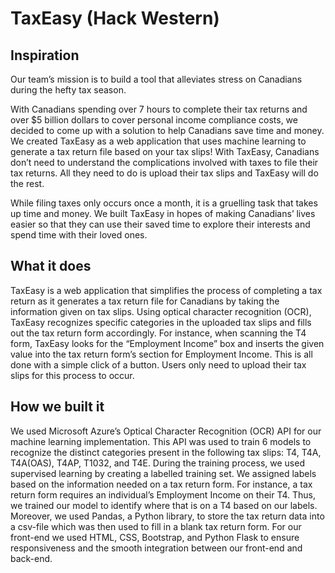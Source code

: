 # TaxEasy (Hack Western)

## Inspiration
Our team’s mission is to build a tool that alleviates stress on Canadians during the hefty tax season.

With Canadians spending over 7 hours to complete their tax returns and over $5 billion dollars to cover personal income compliance costs, we decided to come up with a solution to help Canadians save time and money. We created TaxEasy as a web application that uses machine learning to generate a tax return file based on your tax slips! With TaxEasy, Canadians don’t need to understand the complications involved with taxes to file their tax returns. All they need to do is upload their tax slips and TaxEasy will do the rest.

While filing taxes only occurs once a month, it is a gruelling task that takes up time and money. We built TaxEasy in hopes of making Canadians’ lives easier so that they can use their saved time to explore their interests and spend time with their loved ones.

## What it does
TaxEasy is a web application that simplifies the process of completing a tax return as it generates a tax return file for Canadians by taking the information given on tax slips. Using optical character recognition (OCR), TaxEasy recognizes specific categories in the uploaded tax slips and fills out the tax return form accordingly. For instance, when scanning the T4 form, TaxEasy looks for the “Employment Income” box and inserts the given value into the tax return form’s section for Employment Income. This is all done with a simple click of a button. Users only need to upload their tax slips for this process to occur.

## How we built it
We used Microsoft Azure’s Optical Character Recognition (OCR) API for our machine learning implementation. This API was used to train 6 models to recognize the distinct categories present in the following tax slips: T4, T4A, T4A(OAS), T4AP, T1032, and T4E. During the training process, we used supervised learning by creating a labelled training set. We assigned labels based on the information needed on a tax return form. For instance, a tax return form requires an individual’s Employment Income on their T4. Thus, we trained our model to identify where that is on a T4 based on our labels. Moreover, we used Pandas, a Python library, to store the tax return data into a csv-file which was then used to fill in a blank tax return form. For our front-end we used HTML, CSS, Bootstrap, and Python Flask to ensure responsiveness and the smooth integration between our front-end and back-end.
